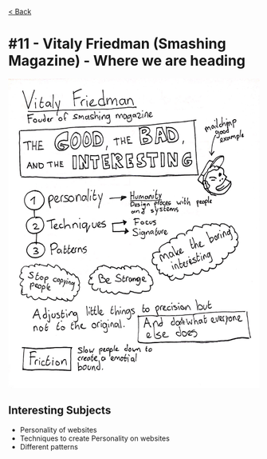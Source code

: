 [< Back](../README.md)

# #11 - Vitaly Friedman (Smashing Magazine) - Where we are heading

![](../images/week11.jpg)

## Interesting Subjects

- Personality of websites
- Techniques to create Personality on websites
- Different patterns
